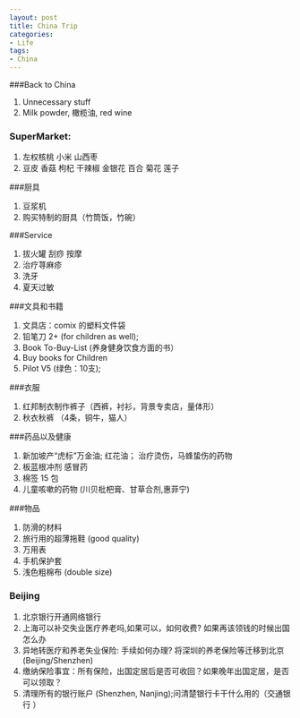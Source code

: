 ```yaml
---
layout: post
title: China Trip
categories:
- Life
tags:
- China
---
```


###Back to China
1. Unnecessary stuff
2. Milk powder, 橄榄油, red wine

### SuperMarket: 
1. 左权核桃 小米 山西枣
2. 豆皮 香菇 枸杞 干辣椒 金银花 百合 菊花 莲子

###厨具
1. 豆浆机
2. 购买特制的厨具（竹筒饭，竹碗） 

###Service
1. 拔火罐 刮痧 按摩
2. 治疗荨麻疹 
3. 洗牙
4. 夏天过敏

###文具和书籍
1. 文具店：comix 的塑料文件袋
1. 铅笔刀 2+ (for children as well); 
1. Book To-Buy-List (养身健身饮食方面的书）
1. Buy books for Children
1. Pilot V5 (绿色：10支);

###衣服
1. 红邦制衣制作裤子（西裤，衬衫，背景专卖店，量体形） 
2. 秋衣秋裤 （4条，铜牛，猫人）

###药品以及健康
1. 新加坡产“虎标”万金油; 红花油； 治疗烫伤，马蜂蛰伤的药物
1. 板蓝根冲剂 感冒药
1. 棉签 15 包
2. 儿童咳嗽的药物 (川贝枇杷膏、甘草合剂,惠菲宁)

###物品
1. 防滑的材料
3. 旅行用的超薄拖鞋 (good quality) 
4. 万用表
5. 手机保护套
6. 浅色粗棉布 (double size)

### Beijing
1. 北京银行开通网络银行
1. 上海可以补交失业医疗养老吗,如果可以，如何收费? 如果再该领钱的时候出国怎么办
1. 异地转医疗和养老失业保险: 手续如何办理? 将深圳的养老保险等迁移到北京 (Beijing/Shenzhen)   
1. 缴纳保险事宜：所有保险，出国定居后是否可收回？如果晚年出国定居，是否可以领取？
1. 清理所有的银行账户 (Shenzhen, Nanjing);问清楚银行卡干什么用的（交通银行 ）
